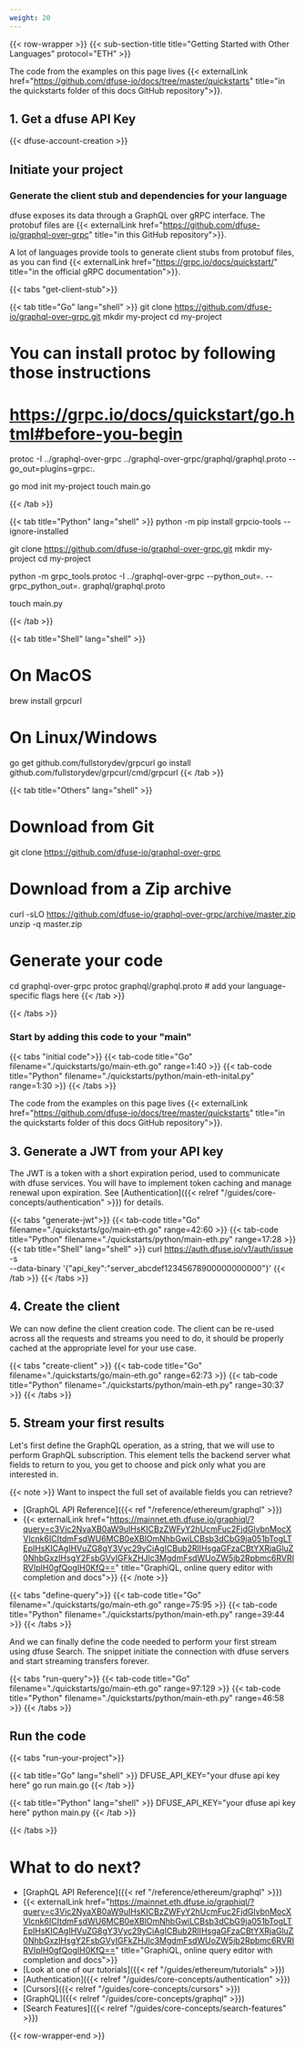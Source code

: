 ```yaml
---
weight: 20
---
```


{{< row-wrapper >}}
{{< sub-section-title title="Getting Started with Other Languages"  protocol="ETH" >}}

The code from the examples on this page lives {{< externalLink href="https://github.com/dfuse-io/docs/tree/master/quickstarts" title="in the quickstarts folder of this docs GitHub repository">}}.

## 1. Get a dfuse API Key

{{< dfuse-account-creation >}}

## Initiate your project
### Generate the client stub and dependencies for your language

dfuse exposes its data through a GraphQL over gRPC interface. The protobuf files are {{< externalLink href="https://github.com/dfuse-io/graphql-over-grpc" title="in this GitHub repository">}}.

A lot of languages provide tools to generate client stubs from protobuf files, as you can find {{< externalLink href="https://grpc.io/docs/quickstart/" title="in the official gRPC documentation">}}.

{{< tabs "get-client-stub">}}

{{< tab title="Go" lang="shell" >}}
git clone https://github.com/dfuse-io/graphql-over-grpc.git
mkdir my-project
cd my-project

# You can install protoc by following those instructions
# https://grpc.io/docs/quickstart/go.html#before-you-begin

protoc -I ../graphql-over-grpc ../graphql-over-grpc/graphql/graphql.proto --go_out=plugins=grpc:.

go mod init my-project
touch main.go

{{< /tab >}}

{{< tab title="Python" lang="shell" >}}
python -m pip install grpcio-tools --ignore-installed

git clone https://github.com/dfuse-io/graphql-over-grpc.git
mkdir my-project
cd my-project

python -m grpc_tools.protoc -I ../graphql-over-grpc --python_out=. --grpc_python_out=. graphql/graphql.proto

touch main.py

{{< /tab >}}

{{< tab title="Shell" lang="shell" >}}
# On MacOS
brew install grpcurl

# On Linux/Windows
go get github.com/fullstorydev/grpcurl
go install github.com/fullstorydev/grpcurl/cmd/grpcurl
{{< /tab >}}

{{< tab title="Others" lang="shell" >}}
# Download from Git
git clone https://github.com/dfuse-io/graphql-over-grpc

# Download from a Zip archive
curl -sLO https://github.com/dfuse-io/graphql-over-grpc/archive/master.zip
unzip -q master.zip

# Generate your code
cd graphql-over-grpc
protoc graphql/graphql.proto # add your language-specific flags here
{{< /tab >}}

{{< /tabs >}}

### Start by adding this code to your "main" 

{{< tabs "initial code">}}
    {{< tab-code title="Go" filename="./quickstarts/go/main-eth.go" range=1:40 >}}
    {{< tab-code title="Python" filename="./quickstarts/python/main-eth-inital.py" range=1:30 >}}
{{< /tabs >}}

The code from the examples on this page lives {{< externalLink href="https://github.com/dfuse-io/docs/tree/master/quickstarts" title="in the quickstarts folder of this docs GitHub repository">}}.

## 3. Generate a JWT from your API key

The JWT is a token with a short expiration period, used to communicate with dfuse services. You will have to implement token caching and manage renewal upon expiration. See [Authentication]({{< relref "/guides/core-concepts/authentication" >}}) for details.

{{< tabs "generate-jwt">}}
{{< tab-code title="Go" filename="./quickstarts/go/main-eth.go" range=42:60 >}}
{{< tab-code title="Python" filename="./quickstarts/python/main-eth.py" range=17:28 >}}
{{< tab title="Shell" lang="shell" >}}
curl https://auth.dfuse.io/v1/auth/issue -s \
  --data-binary '{"api_key":"server_abcdef12345678900000000000"}'
{{< /tab >}}
{{< /tabs >}}


## 4. Create the client

We can now define the client creation code. The client can be re-used across all the requests and streams you need to do, it should be properly cached at the appropriate level for your use case.

{{< tabs "create-client" >}}
{{< tab-code title="Go" filename="./quickstarts/go/main-eth.go" range=62:73 >}}
{{< tab-code title="Python" filename="./quickstarts/python/main-eth.py" range=30:37 >}}
{{< /tabs >}}

## 5. Stream your first results

Let's first define the GraphQL operation, as a string, that we will use to perform
GraphQL subscription. This element tells the backend server what fields to return
to you, you get to choose and pick only what you are interested in.

{{< note >}}
Want to inspect the full set of available fields you can retrieve?

* [GraphQL API Reference]({{< ref "/reference/ethereum/graphql" >}})
* {{< externalLink href="https://mainnet.eth.dfuse.io/graphiql/?query=c3Vic2NyaXB0aW9uIHsKICBzZWFyY2hUcmFuc2FjdGlvbnMocXVlcnk6ICItdmFsdWU6MCB0eXBlOmNhbGwiLCBsb3dCbG9ja051bTogLTEpIHsKICAgIHVuZG8gY3Vyc29yCiAgICBub2RlIHsgaGFzaCBtYXRjaGluZ0NhbGxzIHsgY2FsbGVyIGFkZHJlc3MgdmFsdWUoZW5jb2Rpbmc6RVRIRVIpIH0gfQogIH0KfQ==" title="GraphiQL, online query editor with completion and docs">}}
{{< /note >}}

{{< tabs "define-query">}}
{{< tab-code title="Go" filename="./quickstarts/go/main-eth.go" range=75:95 >}}
{{< tab-code title="Python" filename="./quickstarts/python/main-eth.py" range=39:44 >}}
{{< /tabs >}}

And we can finally define the code needed to perform your first stream using
dfuse Search. The snippet initiate the connection with dfuse servers and start
streaming transfers forever.

{{< tabs "run-query">}}
{{< tab-code title="Go" filename="./quickstarts/go/main-eth.go" range=97:129 >}}
{{< tab-code title="Python" filename="./quickstarts/python/main-eth.py" range=46:58 >}}
{{< /tabs >}}

## Run the code
{{< tabs "run-your-project">}}

{{< tab title="Go" lang="shell" >}}
    DFUSE_API_KEY="your dfuse api key here" go run main.go
{{< /tab >}}

{{< tab title="Python" lang="shell" >}}
    DFUSE_API_KEY="your dfuse api key here" python main.py
{{< /tab >}}

{{< /tabs >}}


# What to do next?

* [GraphQL API Reference]({{< ref "/reference/ethereum/graphql" >}})
* {{< externalLink href="https://mainnet.eth.dfuse.io/graphiql/?query=c3Vic2NyaXB0aW9uIHsKICBzZWFyY2hUcmFuc2FjdGlvbnMocXVlcnk6ICItdmFsdWU6MCB0eXBlOmNhbGwiLCBsb3dCbG9ja051bTogLTEpIHsKICAgIHVuZG8gY3Vyc29yCiAgICBub2RlIHsgaGFzaCBtYXRjaGluZ0NhbGxzIHsgY2FsbGVyIGFkZHJlc3MgdmFsdWUoZW5jb2Rpbmc6RVRIRVIpIH0gfQogIH0KfQ==" title="GraphiQL, online query editor with completion and docs">}}
* [Look at one of our tutorials]({{< ref "/guides/ethereum/tutorials" >}})
* [Authentication]({{< relref "/guides/core-concepts/authentication" >}})
* [Cursors]({{< relref "/guides/core-concepts/cursors" >}})
* [GraphQL]({{< relref "/guides/core-concepts/graphql" >}})
* [Search Features]({{< relref "/guides/core-concepts/search-features" >}})

{{< row-wrapper-end >}}